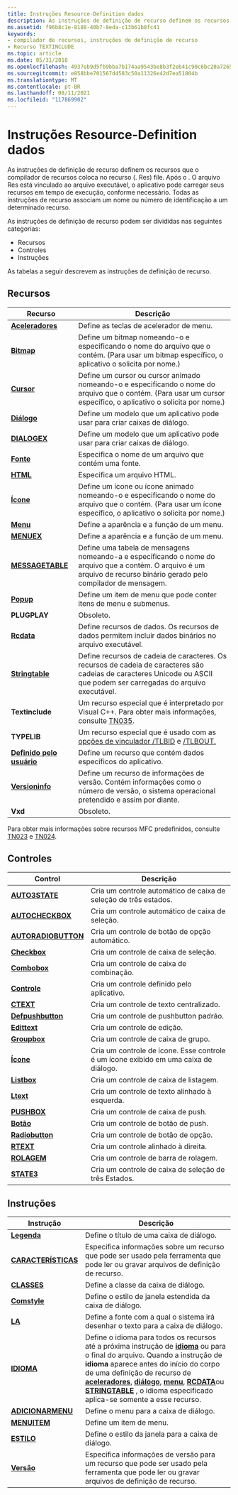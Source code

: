 ```yaml
---
title: Instruções Resource-Definition dados
description: As instruções de definição de recurso definem os recursos que o compilador de recursos coloca no recurso (. Res) file.
ms.assetid: f96b8c1e-8188-40b7-8eda-c13b61b8fc41
keywords:
- compilador de recursos, instruções de definição de recurso
- Recurso TEXTINCLUDE
ms.topic: article
ms.date: 05/31/2018
ms.openlocfilehash: 4937eb9d5fb9bba7b174aa9543be8b3f2eb41c90c6bc20a72650114f57fb4fa8
ms.sourcegitcommit: e858bbe701567d4583c50a11326e42d7ea51804b
ms.translationtype: MT
ms.contentlocale: pt-BR
ms.lasthandoff: 08/11/2021
ms.locfileid: "117869902"
---
```

# <a name="resource-definition-statements"></a>Instruções Resource-Definition dados

As instruções de definição de recurso definem os recursos que o compilador de recursos coloca no recurso (. Res) file. Após o . O arquivo Res está vinculado ao arquivo executável, o aplicativo pode carregar seus recursos em tempo de execução, conforme necessário. Todas as instruções de recurso associam um nome ou número de identificação a um determinado recurso.

As instruções de definição de recurso podem ser divididas nas seguintes categorias:

-   Recursos
-   Controles
-   Instruções

As tabelas a seguir descrevem as instruções de definição de recurso.

## <a name="resources"></a>Recursos



| Recurso                                      | Descrição                                                                                                                                                                     |
|-----------------------------------------------|---------------------------------------------------------------------------------------------------------------------------------------------------------------------------------|
| [**Aceleradores**](accelerators-resource.md) | Define as teclas de acelerador de menu.                                                                                                                                                  |
| [**Bitmap**](bitmap-resource.md)             | Define um bitmap nomeando-o e especificando o nome do arquivo que o contém. (Para usar um bitmap específico, o aplicativo o solicita por nome.)                          |
| [**Cursor**](cursor-resource.md)             | Define um cursor ou cursor animado nomeando-o e especificando o nome do arquivo que o contém. (Para usar um cursor específico, o aplicativo o solicita por nome.)       |
| [**Diálogo**](dialog-resource.md)             | Define um modelo que um aplicativo pode usar para criar caixas de diálogo.                                                                                                          |
| [**DIALOGEX**](dialogex-resource.md)         | Define um modelo que um aplicativo pode usar para criar caixas de diálogo.                                                                                                          |
| [**Fonte**](font-resource.md)                 | Especifica o nome de um arquivo que contém uma fonte.                                                                                                                              |
| [**HTML**](html-resource.md)                 | Especifica um arquivo HTML.                                                                                                                                                         |
| [**Ícone**](icon-resource.md)                 | Define um ícone ou ícone animado nomeando-o e especificando o nome do arquivo que o contém. (Para usar um ícone específico, o aplicativo o solicita por nome.)            |
| [**Menu**](menu-resource.md)                 | Define a aparência e a função de um menu.                                                                                                                                  |
| [**MENUEX**](menuex-resource.md)             | Define a aparência e a função de um menu.                                                                                                                                  |
| [**MESSAGETABLE**](messagetable-resource.md) | Define uma tabela de mensagens nomeando-a e especificando o nome do arquivo que a contém. O arquivo é um arquivo de recurso binário gerado pelo compilador de mensagem.                |
| [**Popup**](popup-resource.md)               | Define um item de menu que pode conter itens de menu e submenus.                                                                                                                   |
| **PLUGPLAY**                                  | Obsoleto.                                                                                                                                                                       |
| [**Rcdata**](rcdata-resource.md)             | Define recursos de dados. Os recursos de dados permitem incluir dados binários no arquivo executável.                                                                                      |
| [**Stringtable**](stringtable-resource.md)   | Define recursos de cadeia de caracteres. Os recursos de cadeia de caracteres são cadeias de caracteres Unicode ou ASCII que podem ser carregadas do arquivo executável.                                                            |
| **Textinclude**                               | Um recurso especial que é interpretado por Visual C++. Para obter mais informações, consulte [TN035](/cpp/mfc/tn035-using-multiple-resource-files-and-header-files-with-visual-cpp?view=vs-2019).                                        |
| **TYPELIB**                                   | Um recurso especial que é usado com as [opções de vinculador /TLBID](/cpp/build/reference/tlbid-specify-resource-id-for-typelib?view=vs-2019) e [/TLBOUT.](/cpp/build/reference/tlbout-name-dot-tlb-file?view=vs-2019) |
| [**Definido pelo usuário**](user-defined-resource.md) | Define um recurso que contém dados específicos do aplicativo.                                                                                                                     |
| [**Versioninfo**](versioninfo-resource.md)   | Define um recurso de informações de versão. Contém informações como o número de versão, o sistema operacional pretendido e assim por diante.                                                  |
| **Vxd**                                       | Obsoleto.                                                                                                                                                                       |



 

Para obter mais informações sobre recursos MFC predefinidos, consulte [TN023](/cpp/mfc/tn023-standard-mfc-resources?view=vs-2019) e [TN024](/cpp/mfc/tn024-mfc-defined-messages-and-resources?view=vs-2019).

## <a name="controls"></a>Controles



| Control                                            | Descrição                                                                 |
|----------------------------------------------------|-----------------------------------------------------------------------------|
| [**AUTO3STATE**](auto3state-control.md)           | Cria um controle automático de caixa de seleção de três estados.                         |
| [**AUTOCHECKBOX**](autocheckbox-control.md)       | Cria um controle automático de caixa de seleção.                                     |
| [**AUTORADIOBUTTON**](autoradiobutton-control.md) | Cria um controle de botão de opção automático.                                  |
| [**Checkbox**](checkbox-control.md)               | Cria um controle de caixa de seleção.                                                |
| [**Combobox**](combobox-control.md)               | Cria um controle de caixa de combinação.                                                |
| [**Controle**](control-control.md)                 | Cria um controle definido pelo aplicativo.                                     |
| [**CTEXT**](ctext-control.md)                     | Cria um controle de texto centralizado.                                            |
| [**Defpushbutton**](defpushbutton-control.md)     | Cria um controle de pushbutton padrão.                                       |
| [**Edittext**](edittext-control.md)               | Cria um controle de edição.                                                    |
| [**Groupbox**](groupbox-control.md)               | Cria um controle de caixa de grupo.                                                |
| [**Ícone**](icon-control.md)                       | Cria um controle de ícone. Esse controle é um ícone exibido em uma caixa de diálogo. |
| [**Listbox**](listbox-control.md)                 | Cria um controle de caixa de listagem.                                                 |
| [**Ltext**](ltext-control.md)                     | Cria um controle de texto alinhado à esquerda.                                        |
| [**PUSHBOX**](pushbox-control.md)                 | Cria um controle de caixa de push.                                                 |
| [**Botão**](pushbutton-control.md)           | Cria um controle de botão de push.                                              |
| [**Radiobutton**](radiobutton-control.md)         | Cria um controle de botão de opção.                                             |
| [**RTEXT**](rtext-control.md)                     | Cria um controle alinhado à direita.                                            |
| [**ROLAGEM**](scrollbar-control.md)             | Cria um controle de barra de rolagem.                                               |
| [**STATE3**](state3-control.md)                   | Cria um controle de caixa de seleção de três Estados.                                    |



 

## <a name="statements"></a>Instruções



| Instrução                                            | Descrição                                                                                                                                                                                                                                                                                                                                                                                                                                                                                 |
|------------------------------------------------------|---------------------------------------------------------------------------------------------------------------------------------------------------------------------------------------------------------------------------------------------------------------------------------------------------------------------------------------------------------------------------------------------------------------------------------------------------------------------------------------------|
| [**Legenda**](caption-statement.md)                 | Define o título de uma caixa de diálogo.                                                                                                                                                                                                                                                                                                                                                                                                                                                            |
| [**CARACTERÍSTICAS**](characteristics-statement.md) | Especifica informações sobre um recurso que pode ser usado pela ferramenta que pode ler ou gravar arquivos de definição de recurso.                                                                                                                                                                                                                                                                                                                                                                           |
| [**CLASSES**](class-statement.md)                     | Define a classe da caixa de diálogo.                                                                                                                                                                                                                                                                                                                                                                                                                                                           |
| [**Comstyle**](exstyle-statement.md)                 | Define o estilo de janela estendida da caixa de diálogo.                                                                                                                                                                                                                                                                                                                                                                                                                                           |
| [**LA**](font-statement.md)                       | Define a fonte com a qual o sistema irá desenhar o texto para a caixa de diálogo.                                                                                                                                                                                                                                                                                                                                                                                                                      |
| [**IDIOMA**](language-statement.md)               | Define o idioma para todos os recursos até a próxima instrução de [**idioma**](language-statement.md) ou para o final do arquivo. Quando a instrução de **idioma** aparece antes do início do corpo de uma definição de recurso de [**aceleradores**](accelerators-resource.md), [**diálogo**](dialog-resource.md), [**menu**](menu-resource.md), [**RCDATA**](rcdata-resource.md)ou [**STRINGTABLE**](stringtable-resource.md) , o idioma especificado aplica-se somente a esse recurso. |
| [**ADICIONARMENU**](menu-statement.md)                       | Define o menu para a caixa de diálogo.                                                                                                                                                                                                                                                                                                                                                                                                                                                           |
| [**MENUITEM**](menuitem-statement.md)               | Define um item de menu.                                                                                                                                                                                                                                                                                                                                                                                                                                                                        |
| [**ESTILO**](style-statement.md)                     | Define o estilo da janela para a caixa de diálogo.                                                                                                                                                                                                                                                                                                                                                                                                                                                   |
| [**Versão**](version-statement.md)                 | Especifica informações de versão para um recurso que pode ser usado pela ferramenta que pode ler ou gravar arquivos de definição de recurso.                                                                                                                                                                                                                                                                                                                                                                     |



 

 

 